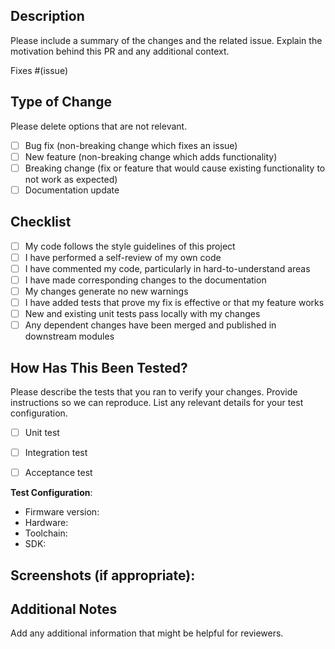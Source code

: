 ## Description

Please include a summary of the changes and the related issue. Explain the motivation behind this PR and any additional context.

Fixes #(issue)

## Type of Change

Please delete options that are not relevant.

- [ ] Bug fix (non-breaking change which fixes an issue)
- [ ] New feature (non-breaking change which adds functionality)
- [ ] Breaking change (fix or feature that would cause existing functionality to not work as expected)
- [ ] Documentation update

## Checklist

- [ ] My code follows the style guidelines of this project
- [ ] I have performed a self-review of my own code
- [ ] I have commented my code, particularly in hard-to-understand areas
- [ ] I have made corresponding changes to the documentation
- [ ] My changes generate no new warnings
- [ ] I have added tests that prove my fix is effective or that my feature works
- [ ] New and existing unit tests pass locally with my changes
- [ ] Any dependent changes have been merged and published in downstream modules

## How Has This Been Tested?

Please describe the tests that you ran to verify your changes. Provide instructions so we can reproduce. List any relevant details for your test configuration.

- [ ] Unit test
- [ ] Integration test
- [ ] Acceptance test


**Test Configuration**:
* Firmware version:
* Hardware:
* Toolchain:
* SDK:

## Screenshots (if appropriate):

## Additional Notes

Add any additional information that might be helpful for reviewers.
